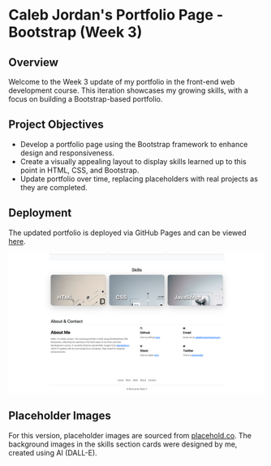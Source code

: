 # Caleb Jordan's Portfolio Page - Bootstrap (Week 3)

## Overview
Welcome to the Week 3 update of my portfolio in the front-end web development course. This iteration showcases my growing skills, with a focus on building a Bootstrap-based portfolio.

## Project Objectives
- Develop a portfolio page using the Bootstrap framework to enhance design and responsiveness.
- Create a visually appealing layout to display skills learned up to this point in HTML, CSS, and Bootstrap.
- Update portfolio over time, replacing placeholders with real projects as they are completed.

## Deployment
The updated portfolio is deployed via GitHub Pages and can be viewed [here](https://calebtkjordan.github.io/bootstrap-portfolio-challenege/).

![Preview](assets/images/readme-preview.png)

## Placeholder Images
For this version, placeholder images are sourced from [placehold.co](https://placehold.co/). The background images in the skills section cards were designed by me, created using AI (DALL-E).